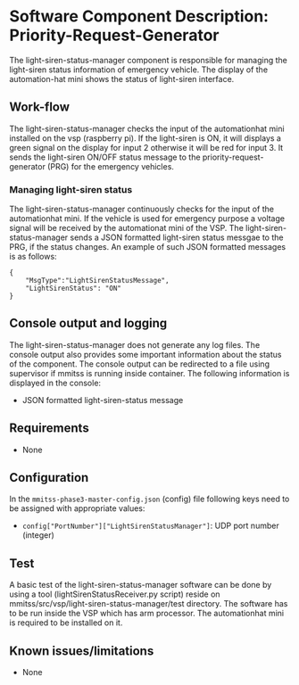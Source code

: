 # Software Component Description: Priority-Request-Generator 
The light-siren-status-manager component is responsible for managing the light-siren status information of emergency vehicle. The display of the automation-hat mini shows the status of light-siren interface.

## Work-flow
The light-siren-status-manager checks the input of the automationhat mini installed on the vsp (raspberry pi). If the light-siren is ON, it will displays a green signal on the display for input 2 otherwise it will be red for input 3. It sends the light-siren ON/OFF status message to the priority-request-generator (PRG) for the emergency vehicles.

### Managing light-siren status
The light-siren-status-manager continuously checks for the input of the automationhat mini. If the vehicle is used for emergency purpose a voltage signal will be received by the automationat mini of the VSP. The light-siren-status-manager sends a JSON formatted light-siren status messgae to the PRG, if the status changes. An example of such JSON formatted messages is as follows:
```
{   
    "MsgType":"LightSirenStatusMessage",
    "LightSirenStatus": "ON"
}
```

## Console output and logging
The light-siren-status-manager does not generate any log files. The console output also provides some important information about the status of the component. The console output can be redirected to a file using supervisor if mmitss is running inside container. The following information is displayed in the console:
- JSON formatted light-siren-status message

## Requirements
- None

## Configuration
In the `mmitss-phase3-master-config.json` (config) file following keys need to be assigned with appropriate values:
- `config["PortNumber"]["LightSirenStatusManager"]`:  UDP port number (integer) 

## Test
A basic test of the light-siren-status-manager software can be done by using a tool (lightSirenStatusReceiver.py script) reside on mmitss/src/vsp/light-siren-status-manager/test directory. The software has to be run inside the VSP which has arm processor. The automationhat mini is required to be installed on it.

## Known issues/limitations
- None